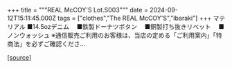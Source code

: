 +++
title = """REAL McCOY'S Lot.S003"""
date = 2024-09-12T15:11:45.000Z
tags = ["clothes","The REAL McCOY'S","Ibaraki"]
+++
マテリアル ■14.5ozデニム　 ■鉄製ドーナツボタン　 ■銅製打ち抜きリベット　 ■ノンウォッシュ ※通信販売ご利用のお客様は、当店の定める「ご利用案内」「特商法」を必ずご確認くださ...

[[source]](https://the-realmccoys.ocnk.net/product/1142)
